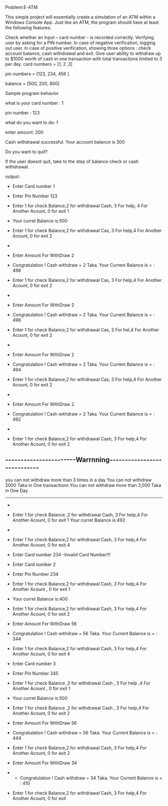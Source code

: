  Problem:E-ATM

This simple project will essentially create a simulation of an ATM within a Windows Console App. Just like an ATM, the program should have at least the following features:

Check whether an input – card number - is recorded correctly. Verifying user by asking for a PIN number. In case of negative verification, logging out user. In case of positive verification, showing three options : check account balance, cash withdrawal and exit. Give user ability to withdraw up to $1000 worth of cash in one transaction with total transactions limited to 3 per day. card numbers = [1, 2 ,3]

pin numbers = [123, 234, 456 ]

balance = [500, 200, 800]

Sample program behavior

what is your card number : 1

pin number : 123

what do you want to do: 1

enter amount: 200

Cash withdrawal successful. Your account balance is 300

Do you want to quit?

If the user doesnt quit, take to the step of balance check or cash withdrawal.





output:

- Enter Card number 1

- Enter Pin Number 123

- Enter 1 for check Balance,2 for withdrawal Cash, 3 For help, 4  For  Another Acount, 0 for exit
 1
- Your curret Balance is:500

- Enter 1 for check Balance,2 for withdrawal Cas, 3 For help,4  For  Another Acount, 0 for exit
 2
 -
 - Enter  Amount For WithDraw 2
- Congratulation ! Cash  withdraw = 2 Taka. Your Current Balance is = : 498

- Enter 1 for check Balance,2 for withdrawal Cas, 3 For help,4  For  Another Acount, 0 for exit
 2
 -
 - Enter  Amount For WithDraw 2
- Congratulation ! Cash  withdraw = 2 Taka. Your Current Balance is = : 496

- Enter 1 for check Balance,2 for withdrawal Cas, 3 For hel,4  For  Another Acount, 0 for exit
2
 -
- Enter  Amount For WithDraw 2
- Congratulation ! Cash  withdraw = 2 Taka. Your Current Balance is = : 494

- Enter 1 for check Balance,2 for withdrawal Cas, 3 For help,4  For  Another Acount, 0 for exit
2
 -
 - Enter  Amount For WithDraw 2
- Congratulation ! Cash  withdraw = 2 Taka. Your Current Balance is = : 492
-
- Enter 1 for check Balance,2 for withdrawal Cash, 3 For help,4  For  Another Acount, 0 for exit
 2

-----------------------Warrnning----------------------------
-
you can not withdraw more than 3 times in a day
 You can not withdraw 2000 Taka  in One transactionn
 You can not withdraw more than  3,000 Taka  in One Day

-------------------------------------------------------------
-
- Enter 1 for check Balance
,2 for withdrawal Cash, 3 For help,4  For  Another Acount, 0 for exit
1
Your curret Balance is:492
-
- Enter 1 for check Balance,2 for withdrawal Cash, 3 For help,4  For  Another Acount, 0 for exit
 4
 
- Enter Card number 234
-Invalid Card Number!!!

- Enter Card number 2

- Enter Pin Number 234

- Enter 1 for check Balance,2 for withdrawal Cash, 3 For help,4  For  Another Acount
, 0 for exit
 1
- Your curret Balance is:400

- Enter 1 for check Balance,2 for withdrawal Cash, 3 For help,4  For  Another Acount, 0 for exit
 2
 
 - Enter  Amount For WithDraw 56
- Congratulation ! Cash  withdraw = 56 Taka. Your Current Balance is = : 344

- Enter 1 for check Balance,2 for withdrawal Cash, 3 For help,4  For  Another Acount, 0 for exit
 4
 
 - Enter Card number 3
 
 - Enter Pin Number 345
 
 - Enter 1 for check Balance
 ,2 for withdrawal Cash
 , 3 For help
 ,4  For  Another Acount
 , 0 for exit
 1
- Your curret Balance is:500

- Enter 1 for check Balance
,2 for withdrawal Cash
, 3 For help,4  For  Another Acount, 0 for exit
 2
 
 - Enter  Amount For WithDraw 56
- Congratulation ! Cash  withdraw = 56 Taka. Your Current Balance is = : 444

- Enter 1 for check Balance,2 for withdrawal Cash, 3 For help,4  For  Another Acount, 0 for exit
 2
 
 - Enter  Amount For WithDraw 34
- - Congratulation ! Cash  withdraw = 34 Taka. Your Current Balance is = : 410

- Enter 1 for check Balance,2 for withdrawal Cash, 3 For help,4  For  Another Acount, 0 for exit